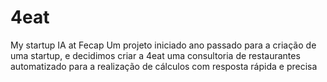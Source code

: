 # 4eat
My startup IA at Fecap
Um projeto iniciado ano passado para a criação de uma startup, e decidimos criar a 4eat uma consultoria de restaurantes automatizado para a realização de cálculos com resposta rápida e precisa  
